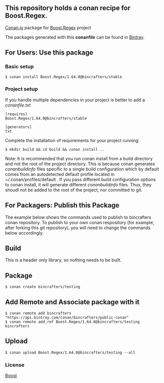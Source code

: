 ## This repository holds a conan recipe for Boost.Regex.

[Conan.io](https://conan.io) package for [Boost.Regex](https://github.com/Boostorg/Regex) project

The packages generated with this **conanfile** can be found in [Bintray](https://bintray.com/bincrafters/public-conan/Boost.Regex%3Abincrafters).

## For Users: Use this package

### Basic setup

    $ conan install Boost.Regex/1.64.0@bincrafters/stable

### Project setup

If you handle multiple dependencies in your project is better to add a *conanfile.txt*

    [requires]
    Boost.Regex/1.64.0@bincrafters/stable

    [generators]
    txt

Complete the installation of requirements for your project running:</small></span>

    $ mkdir build && cd build && conan install ..
	
Note: It is recommended that you run conan install from a build directory and not the root of the project directory.  This is because conan generates *conanbuildinfo* files specific to a single build configuration which by default comes from an autodetected default profile located in ~/.conan/profiles/default .  If you pass different build configuration options to conan install, it will generate different *conanbuildinfo* files.  Thus, they shoudl not be added to the root of the project, nor committed to git. 

## For Packagers: Publish this Package

The example below shows the commands used to publish to bincrafters conan repository. To publish to your own conan respository (for example, after forking this git repository), you will need to change the commands below accordingly. 

## Build  

This is a header only library, so nothing needs to be built.

## Package 

    $ conan create bincrafters/testing
	
## Add Remote and Associate package with it

	$ conan remote add bincrafters "https://api.bintray.com/conan/bincrafters/public-conan"
	$ conan remote add_ref Boost.Regex/1.64.0@bincrafters/testing bincrafters

## Upload

    $ conan upload Boost.Regex/1.64.0@bincrafters/testing --all

### License
[Boost](LICENSE)
